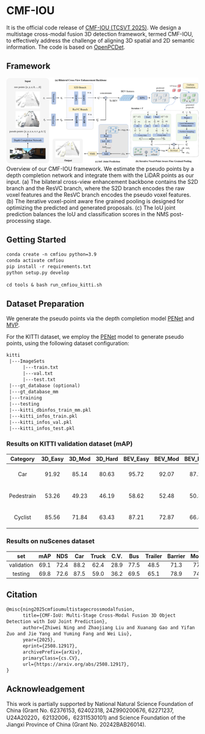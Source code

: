 # CMF-IOU

It is the official code release of [CMF-IOU (TCSVT 2025)](https://arxiv.org/abs/2508.12917v1). We design a multistage cross-modal fusion 3D detection framework, termed CMF-IOU, to effectively address the challenge of aligning 3D spatial and 2D semantic information. The code is based on [OpenPCDet](https://github.com/open-mmlab/OpenPCDet).

## Framework
![](./tools/images/framework.png)
Overview of our CMF-IOU framework. We estimate the pseudo points by a depth completion network and integrate them with the LiDAR points as
our input. (a) The bilateral cross-view enhancement backbone contains the S2D branch and the ResVC branch, where the S2D branch encodes the raw voxel
features and the ResVC branch encodes the pseudo voxel features. (b) The iterative voxel-point aware fine grained pooling is designed for optimizing the
predicted and generated proposals. (c) The IoU joint prediction balances the IoU and classification scores in the NMS post-processing stage.


## Getting Started
```
conda create -n cmfiou python=3.9
conda activate cmfiou
pip install -r requirements.txt
python setup.py develop

cd tools & bash run_cmfiou_kitti.sh
```

## Dataset Preparation
We generate the pseudo points via the depth completion model [PENet](https://arxiv.org/abs/2103.00783) and [MVP](https://arxiv.org/abs/2111.06881).

For the KITTI dataset, we employ the [PENet](https://arxiv.org/abs/2103.00783) model to generate pseudo points, using the following dataset configuration:
```
kitti
 |---ImageSets
      |---train.txt
      |---val.txt
      |---test.txt
 |---gt_database (optional)
 |---gt_database_mm
 |---training
 |---testing
 |---kitti_dbinfos_train_mm.pkl
 |---kitti_infos_train.pkl
 |---kitti_infos_val.pkl
 |---kitti_infos_test.pkl
```

### Results on KITTI validation dataset (mAP)
| Category | 3D_Easy | 3D_Mod | 3D_Hard | BEV_Easy | BEV_Mod | BEV_Hard | Config |
|:-----:|:-----:|:-----:|:-----:|:-----:|:-----:|:-----:|:-----:|
| Car | 91.92 | 85.14 | 80.63 | 95.72 | 92.07 | 87.25 | [CMF-IOU-KITTI.yaml](./tools/cfgs/models/kitti/CMF-IOU-MM.yaml) |
| Pedestrain | 53.26 | 49.23 | 46.19 | 58.62 | 52.48 | 50.31 | [CMF-IOU-KITTI.yaml](./tools/cfgs/models/kitti/CMF-IOU-MM.yaml) |
| Cyclist | 85.56 | 71.84 | 63.43 | 87.21 | 72.87 | 66.85 | [CMF-IOU-KITTI.yaml](./tools/cfgs/models/kitti/CMF-IOU-MM.yaml) |


### Results on nuScenes dataset
| set | mAP | NDS |  Car  | Truck | C.V. | Bus | Trailer | Barrier | Motor. | Bicycle | Ped. | T.C. |
|:-----:|:-----:|:-----:|:-----:|:-----:|:-----:|:-----:|:-----:|:-----:|:-----:|:-----:|:-----:|:-----:|
| validation | 69.1 | 72.4 | 88.2 | 62.4 | 28.9 | 77.5 | 48.5 | 71.3 | 77.2 | 64.7 | 90.1 | 82.1 |
| testing | 69.8 | 72.6 | 87.5 | 59.0 | 36.2 | 69.5 | 65.1 | 78.9 | 74.9 | 48.2 | 90.4 | 88.3 |

<!-- ## TODO
* [ ] Add the details of the pseudo point clouds generation.
* [ ] Release the weights or checkpoints of our model. -->


## Citation
```
@misc{ning2025cmfioumultistagecrossmodalfusion,
      title={CMF-IoU: Multi-Stage Cross-Modal Fusion 3D Object Detection with IoU Joint Prediction}, 
      author={Zhiwei Ning and Zhaojiang Liu and Xuanang Gao and Yifan Zuo and Jie Yang and Yuming Fang and Wei Liu},
      year={2025},
      eprint={2508.12917},
      archivePrefix={arXiv},
      primaryClass={cs.CV},
      url={https://arxiv.org/abs/2508.12917}, 
}
```

## Acknowleadgement
This work is partially supported by National Natural Science Foundation of China (Grant No. 62376153, 62402318, 24Z990200676, 62271237, U24A20220，62132006，62311530101) and Science Foundation of the Jiangxi Province of China (Grant No. 20242BAB26014).
